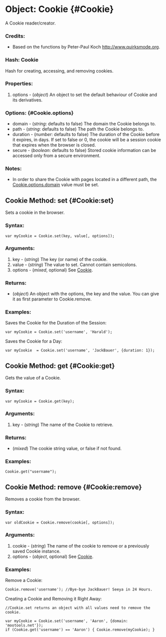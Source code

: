 Object: Cookie {#Cookie}
========================

A Cookie reader/creator.

### Credits:

- Based on the functions by Peter-Paul Koch http://www.quirksmode.org.

### Hash: Cookie

Hash for creating, accessing, and removing cookies.

### Properties:

1. options - (*object*) An object to set the default behaviour of Cookie and its derivatives.

###	Options: {#Cookie.options}

* domain   - (*string*: defaults to false) The domain the Cookie belongs to.
* path     - (*string*: defaults to false) The path the Cookie belongs to.
* duration - (*number*: defaults to false) The duration of the Cookie before it expires, in days. If set to false or 0, the cookie will be a session cookie that expires when the browser is closed.
* secure   - (*boolean*: defaults to false) Stored cookie information can be accessed only from a secure environment.

### Notes:

- In order to share the Cookie with pages located in a different path, the [Cookie.options.domain][] value must be set.



Cookie Method: set {#Cookie:set}
--------------------------------

Sets a cookie in the browser.

###	Syntax:

	var myCookie = Cookie.set(key, value[, options]);

###	Arguments:

1. key     - (*string*) The key (or name) of the cookie.
2. value   - (*string*) The value to set.  Cannot contain semicolons.
3. options - (*mixed*, optional) See [Cookie][].

###	Returns:

* (*object*) An object with the options, the key and the value. You can give it as first parameter to Cookie.remove.

###	Examples:

Saves the Cookie for the Duration of the Session:

	var myCookie = Cookie.set('username', 'Harald');

Saves the Cookie for a Day:

	var myCookie  = Cookie.set('username', 'JackBauer', {duration: 1});



Cookie Method: get {#Cookie:get}
--------------------------------

Gets the value of a Cookie.

###	Syntax:

	var myCookie = Cookie.get(key);

###	Arguments:

1. key - (*string*) The name of the Cookie to retrieve.

###	Returns:

* (*mixed*) The cookie string value, or false if not found.

###	Examples:

	Cookie.get("username");



Cookie Method: remove {#Cookie:remove}
--------------------------------------

Removes a cookie from the browser.

###	Syntax:

	var oldCookie = Cookie.remove(cookie[, options]);

###	Arguments:

1. cookie  - (*string*) The name of the cookie to remove or a previously saved Cookie instance.
2. options - (*object*, optional) See [Cookie][].

###	Examples:

Remove a Cookie:

	Cookie.remove('username'); //Bye-bye JackBauer! Seeya in 24 Hours.

Creating a Cookie and Removing it Right Away:

	//Cookie.set returns an object with all values need to remove the cookie.

	var myCookie = Cookie.set('username', 'Aaron', {domain: 'mootools.net'});
	if (Cookie.get('username') == 'Aaron') { Cookie.remove(myCookie); }



[Cookie]: #Cookie
[Cookie.options]: #Cookie.options
[Cookie.options.domain]: #Cookie.options